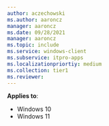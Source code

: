 ```yaml
---
author: aczechowski
ms.author: aaroncz
manager: aaroncz
ms.date: 09/28/2021
manager: aaroncz
ms.topic: include
ms.service: windows-client
ms.subservice: itpro-apps
ms.localizationpriortiy: medium
ms.collection: tier1
ms.reviewer:
---
```


**Applies to**:

- Windows 10
- Windows 11
